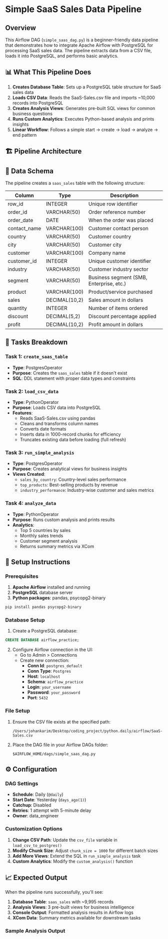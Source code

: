# Simple SaaS Sales Data Pipeline

## Overview

This Airflow DAG (`simple_saas_dag.py`) is a beginner-friendly data pipeline that demonstrates how to integrate Apache Airflow with PostgreSQL for processing SaaS sales data. The pipeline extracts data from a CSV file, loads it into PostgreSQL, and performs basic analytics.

## 📊 What This Pipeline Does

1. **Creates Database Table**: Sets up a PostgreSQL table structure for SaaS sales data
2. **Loads CSV Data**: Reads the SaaS-Sales.csv file and imports ~10,000 records into PostgreSQL
3. **Creates Analysis Views**: Generates pre-built SQL views for common business questions
4. **Runs Custom Analytics**: Executes Python-based analysis and prints insights
5. **Linear Workflow**: Follows a simple start → create → load → analyze → end pattern

## 🏗️ Pipeline Architecture



## 📁 Data Schema

The pipeline creates a `saas_sales` table with the following structure:

| Column | Type | Description |
|--------|------|-------------|
| row_id | INTEGER | Unique row identifier |
| order_id | VARCHAR(50) | Order reference number |
| order_date | DATE | When the order was placed |
| contact_name | VARCHAR(100) | Customer contact person |
| country | VARCHAR(50) | Customer country |
| city | VARCHAR(50) | Customer city |
| customer | VARCHAR(100) | Company name |
| customer_id | INTEGER | Unique customer identifier |
| industry | VARCHAR(50) | Customer industry sector |
| segment | VARCHAR(50) | Business segment (SMB, Enterprise, etc.) |
| product | VARCHAR(100) | Product/service purchased |
| sales | DECIMAL(10,2) | Sales amount in dollars |
| quantity | INTEGER | Number of items ordered |
| discount | DECIMAL(5,2) | Discount percentage applied |
| profit | DECIMAL(10,2) | Profit amount in dollars |

## 🔧 Tasks Breakdown

### Task 1: `create_saas_table`
- **Type**: PostgresOperator
- **Purpose**: Creates the `saas_sales` table if it doesn't exist
- **SQL**: DDL statement with proper data types and constraints

### Task 2: `load_csv_data`
- **Type**: PythonOperator
- **Purpose**: Loads CSV data into PostgreSQL
- **Features**:
  - Reads SaaS-Sales.csv using pandas
  - Cleans and transforms column names
  - Converts date formats
  - Inserts data in 1000-record chunks for efficiency
  - Truncates existing data before loading (full refresh)

### Task 3: `run_simple_analysis`
- **Type**: PostgresOperator
- **Purpose**: Creates analytical views for business insights
- **Views Created**:
  - `sales_by_country`: Country-level sales performance
  - `top_products`: Best-selling products by revenue
  - `industry_performance`: Industry-wise customer and sales metrics

### Task 4: `analyze_data`
- **Type**: PythonOperator
- **Purpose**: Runs custom analysis and prints results
- **Analytics**:
  - Top 5 countries by sales
  - Monthly sales trends
  - Customer segment analysis
  - Returns summary metrics via XCom

## 🚀 Setup Instructions

### Prerequisites

1. **Apache Airflow** installed and running
2. **PostgreSQL** database server
3. **Python packages**: pandas, psycopg2-binary

```bash
pip install pandas psycopg2-binary
```

### Database Setup

1. Create a PostgreSQL database:
```sql
CREATE DATABASE airflow_practice;
```

2. Configure Airflow connection in the UI:
   - Go to Admin > Connections
   - Create new connection:
     - **Conn Id**: `postgres_default`
     - **Conn Type**: `Postgres`
     - **Host**: `localhost`
     - **Schema**: `airflow_practice`
     - **Login**: `your_username`
     - **Password**: `your_password`
     - **Port**: `5432`

### File Setup

1. Ensure the CSV file exists at the specified path:
   ```
   /Users/johankarim/Desktop/coding_project/python.daily/airflow/SaaS-Sales.csv
   ```

2. Place the DAG file in your Airflow DAGs folder:
   ```
   $AIRFLOW_HOME/dags/simple_saas_dag.py
   ```

## ⚙️ Configuration

### DAG Settings
- **Schedule**: Daily (`@daily`)
- **Start Date**: Yesterday (`days_ago(1)`)
- **Catchup**: Disabled
- **Retries**: 1 attempt with 5-minute delay
- **Owner**: data_engineer

### Customization Options

1. **Change CSV Path**: Update the `csv_file` variable in `load_csv_to_postgres()`
2. **Modify Chunk Size**: Adjust `chunk_size = 1000` for different batch sizes
3. **Add More Views**: Extend the SQL in `run_simple_analysis` task
4. **Custom Analytics**: Modify the `custom_analysis()` function

## 📈 Expected Output

When the pipeline runs successfully, you'll see:

1. **Database Table**: `saas_sales` with ~9,995 records
2. **Analysis Views**: 3 pre-built views for business intelligence
3. **Console Output**: Formatted analysis results in Airflow logs
4. **XCom Data**: Summary metrics available for downstream tasks

### Sample Analysis Output
